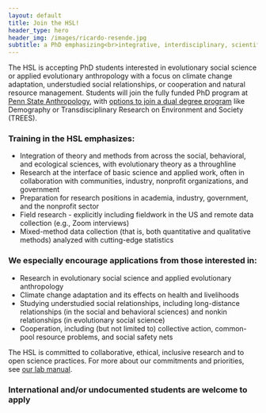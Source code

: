 ```yaml
---
layout: default
title: Join the HSL!
header_type: hero
header_img: /images/ricardo-resende.jpg
subtitle: a PhD emphasizing<br>integrative, interdisciplinary, scientific anthropology
---
```

The HSL is accepting PhD students interested in evolutionary social science or applied evolutionary anthropology with a focus on climate change adaptation, understudied social relationships, or cooperation and natural resource management. Students will join the fully funded PhD program at [Penn State Anthropology](https://anth.la.psu.edu/), with [options to join a dual degree program](https://anth.la.psu.edu/graduate/dual-title-degrees/) like Demography or Transdisciplinary Research on Environment and Society (TREES).

### Training in the HSL emphasizes:
* Integration of theory and methods from across the social, behavioral, and ecological sciences, with evolutionary theory as a throughline
* Research at the interface of basic science and applied work, often in collaboration with communities, industry, nonprofit organizations, and government
* Preparation for research positions in academia, industry, government, and the nonprofit sector
* Field research - explicitly including fieldwork in the US and remote data collection (e.g., Zoom interviews)
* Mixed-method data collection (that is, both quantitative and qualitative methods) analyzed with cutting-edge statistics

### We especially encourage applications from those interested in:
* Research in evolutionary social science and applied evolutionary anthropology
* Climate change adaptation and its effects on health and livelihoods
* Studying understudied social relationships, including long-distance relationships (in the social and behavioral sciences) and nonkin relationships (in evolutionary social science)
* Cooperation, including (but not limited to) collective action, common-pool resource problems, and social safety nets

The HSL is committed to collaborative, ethical, inclusive research and to open science practices. For more about our commitments and priorities, see [our lab manual](https://docs.google.com/document/d/1gsos2uzViR5ekILkxQvUvaB0fb_3TSRP4-_oD94xA8E/).

### International and/or undocumented students are welcome to apply
